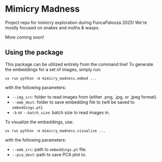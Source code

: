 # Mimicry Madness

Project repo for mimicry exploration during FuncaPalooza 2025! We're mostly focused on snakes and moths & wasps.

More coming soon!

## Using the package

This package can be utilized entirely from the command line! To generate the embeddings for a set of images, simply run: 

`uv run python -m mimicry_madness.embed ...`

with the following parameters:
- `--img_src`: folder to read images from (either .png, .jpg, or .jpeg format).
- `--emb_dest`: folder to save embedding file to (will be saved to `embeddings.pt`).
- `-b` or `--batch_size`: batch size to read images in.

To visualize the embeddings, use:

`uv run python -m mimicry_madness.visualize ...`

with the following parameters:
- `--emb_src`: path to `embeddings.pt` file.
- `--pca_dest`: path to save PCA plot to.
